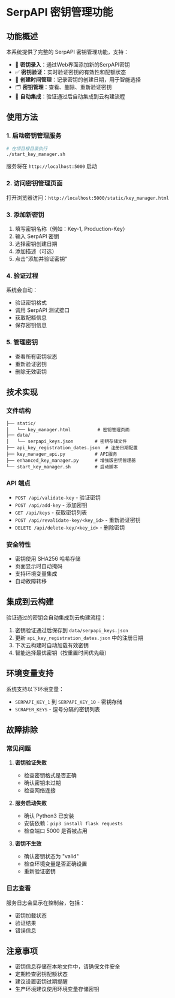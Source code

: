 # SerpAPI 密钥管理功能

## 功能概述

本系统提供了完整的 SerpAPI 密钥管理功能，支持：

- 🔑 **密钥录入**：通过Web界面添加新的SerpAPI密钥
- ✅ **密钥验证**：实时验证密钥的有效性和配额状态
- 📅 **创建时间管理**：记录密钥的创建日期，用于智能选择
- 🗂️ **密钥管理**：查看、删除、重新验证密钥
- 🔄 **自动集成**：验证通过后自动集成到云构建流程

## 使用方法

### 1. 启动密钥管理服务

```bash
# 在项目根目录执行
./start_key_manager.sh
```

服务将在 `http://localhost:5000` 启动

### 2. 访问密钥管理页面

打开浏览器访问：`http://localhost:5000/static/key_manager.html`

### 3. 添加新密钥

1. 填写密钥名称（例如：Key-1, Production-Key）
2. 输入 SerpAPI 密钥
3. 选择密钥创建日期
4. 添加描述（可选）
5. 点击"添加并验证密钥"

### 4. 验证过程

系统会自动：
- 验证密钥格式
- 调用 SerpAPI 测试接口
- 获取配额信息
- 保存密钥信息

### 5. 管理密钥

- 查看所有密钥状态
- 重新验证密钥
- 删除无效密钥

## 技术实现

### 文件结构

```
├── static/
│   └── key_manager.html          # 密钥管理页面
├── data/
│   └── serpapi_keys.json        # 密钥存储文件
├── api_key_registration_dates.json  # 注册日期配置
├── key_manager_api.py           # API服务
├── enhanced_key_manager.py      # 增强版密钥管理器
└── start_key_manager.sh         # 启动脚本
```

### API 端点

- `POST /api/validate-key` - 验证密钥
- `POST /api/add-key` - 添加密钥
- `GET /api/keys` - 获取密钥列表
- `POST /api/revalidate-key/<key_id>` - 重新验证密钥
- `DELETE /api/delete-key/<key_id>` - 删除密钥

### 安全特性

- 密钥使用 SHA256 哈希存储
- 页面显示时自动掩码
- 支持环境变量集成
- 自动故障转移

## 集成到云构建

验证通过的密钥会自动集成到云构建流程：

1. 密钥验证通过后保存到 `data/serpapi_keys.json`
2. 更新 `api_key_registration_dates.json` 中的注册日期
3. 下次云构建时自动加载有效密钥
4. 智能选择最优密钥（按重置时间优先级）

## 环境变量支持

系统支持以下环境变量：

- `SERPAPI_KEY_1` 到 `SERPAPI_KEY_10` - 密钥存储
- `SCRAPER_KEYS` - 逗号分隔的密钥列表

## 故障排除

### 常见问题

1. **密钥验证失败**
   - 检查密钥格式是否正确
   - 确认密钥未过期
   - 检查网络连接

2. **服务启动失败**
   - 确认 Python3 已安装
   - 安装依赖：`pip3 install flask requests`
   - 检查端口 5000 是否被占用

3. **密钥不生效**
   - 确认密钥状态为 "valid"
   - 检查环境变量是否正确设置
   - 重新验证密钥

### 日志查看

服务日志会显示在控制台，包括：
- 密钥加载状态
- 验证结果
- 错误信息

## 注意事项

- 密钥信息存储在本地文件中，请确保文件安全
- 定期检查密钥配额状态
- 建议设置密钥过期提醒
- 生产环境建议使用环境变量存储密钥







